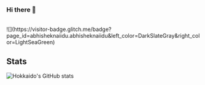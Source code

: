 ### Hi there 👋
<br />
![](https://visitor-badge.glitch.me/badge?page_id=abhisheknaiidu.abhisheknaiidu&left_color=DarkSlateGray&right_color=LightSeaGreen)

## Stats
![Hokkaido's GitHub stats](https://github-readme-stats.vercel.app/api?username=HokkaidoInu&theme=panda&show_icons=true)
